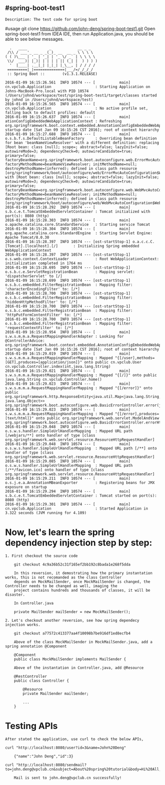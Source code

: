 #spring-boot-test1
------------------------------------------------------------------- 
	Description: The test code for spring boot
	

#usage
	git clone https://github.com/john-deng/spring-boot-test1.git
	Open spring-boot-test1 from IDEA IDE, then run Application.java, you should be able to see below messages.
        
      .   ____          _            __ _ _
     /\\ / ___'_ __ _ _(_)_ __  __ _ \ \ \ \
    ( ( )\___ | '_ | '_| | '_ \/ _` | \ \ \ \
     \\/  ___)| |_)| | | | | || (_| |  ) ) ) )
      '  |____| .__|_| |_|_| |_\__, | / / / /
     =========|_|==============|___/=/_/_/_/
     :: Spring Boot ::        (v1.3.1.RELEASE)
    
    2016-01-09 16:15:26.561  INFO 10574 --- [           main] cn.vpclub.Application                    : Starting Application on Johns-MacBook-Pro.local with PID 10574 (/Users/johnd/workspace/test/spring-boot-test1/target/classes started by johnd in /Users/johnd/workspace/test)
    2016-01-09 16:15:26.565  INFO 10574 --- [           main] cn.vpclub.Application                    : No active profile set, falling back to default profiles: default
    2016-01-09 16:15:26.637  INFO 10574 --- [           main] ationConfigEmbeddedWebApplicationContext : Refreshing org.springframework.boot.context.embedded.AnnotationConfigEmbeddedWebApplicationContext@7ba18f1b: startup date [Sat Jan 09 16:15:26 CST 2016]; root of context hierarchy
    2016-01-09 16:15:27.688  INFO 10574 --- [           main] o.s.b.f.s.DefaultListableBeanFactory     : Overriding bean definition for bean 'beanNameViewResolver' with a different definition: replacing [Root bean: class [null]; scope=; abstract=false; lazyInit=false; autowireMode=3; dependencyCheck=0; autowireCandidate=true; primary=false; factoryBeanName=org.springframework.boot.autoconfigure.web.ErrorMvcAutoConfiguration$WhitelabelErrorViewConfiguration; factoryMethodName=beanNameViewResolver; initMethodName=null; destroyMethodName=(inferred); defined in class path resource [org/springframework/boot/autoconfigure/web/ErrorMvcAutoConfiguration$WhitelabelErrorViewConfiguration.class]] with [Root bean: class [null]; scope=; abstract=false; lazyInit=false; autowireMode=3; dependencyCheck=0; autowireCandidate=true; primary=false; factoryBeanName=org.springframework.boot.autoconfigure.web.WebMvcAutoConfiguration$WebMvcAutoConfigurationAdapter; factoryMethodName=beanNameViewResolver; initMethodName=null; destroyMethodName=(inferred); defined in class path resource [org/springframework/boot/autoconfigure/web/WebMvcAutoConfiguration$WebMvcAutoConfigurationAdapter.class]]
    2016-01-09 16:15:28.292  INFO 10574 --- [           main] s.b.c.e.t.TomcatEmbeddedServletContainer : Tomcat initialized with port(s): 8080 (http)
    2016-01-09 16:15:28.303  INFO 10574 --- [           main] o.apache.catalina.core.StandardService   : Starting service Tomcat
    2016-01-09 16:15:28.304  INFO 10574 --- [           main] org.apache.catalina.core.StandardEngine  : Starting Servlet Engine: Apache Tomcat/8.0.30
    2016-01-09 16:15:28.397  INFO 10574 --- [ost-startStop-1] o.a.c.c.C.[Tomcat].[localhost].[/]       : Initializing Spring embedded WebApplicationContext
    2016-01-09 16:15:28.397  INFO 10574 --- [ost-startStop-1] o.s.web.context.ContextLoader            : Root WebApplicationContext: initialization completed in 1764 ms
    2016-01-09 16:15:28.695  INFO 10574 --- [ost-startStop-1] o.s.b.c.e.ServletRegistrationBean        : Mapping servlet: 'dispatcherServlet' to [/]
    2016-01-09 16:15:28.699  INFO 10574 --- [ost-startStop-1] o.s.b.c.embedded.FilterRegistrationBean  : Mapping filter: 'characterEncodingFilter' to: [/*]
    2016-01-09 16:15:28.700  INFO 10574 --- [ost-startStop-1] o.s.b.c.embedded.FilterRegistrationBean  : Mapping filter: 'hiddenHttpMethodFilter' to: [/*]
    2016-01-09 16:15:28.700  INFO 10574 --- [ost-startStop-1] o.s.b.c.embedded.FilterRegistrationBean  : Mapping filter: 'httpPutFormContentFilter' to: [/*]
    2016-01-09 16:15:28.700  INFO 10574 --- [ost-startStop-1] o.s.b.c.embedded.FilterRegistrationBean  : Mapping filter: 'requestContextFilter' to: [/*]
    2016-01-09 16:15:28.954  INFO 10574 --- [           main] s.w.s.m.m.a.RequestMappingHandlerAdapter : Looking for @ControllerAdvice: org.springframework.boot.context.embedded.AnnotationConfigEmbeddedWebApplicationContext@7ba18f1b: startup date [Sat Jan 09 16:15:26 CST 2016]; root of context hierarchy
    2016-01-09 16:15:29.019  INFO 10574 --- [           main] s.w.s.m.m.a.RequestMappingHandlerMapping : Mapped "{[/user],methods=[GET],produces=[application/json]}" onto public cn.vpclub.User cn.vpclub.Controller.index(int,java.lang.String)
    2016-01-09 16:15:29.021  INFO 10574 --- [           main] s.w.s.m.m.a.RequestMappingHandlerMapping : Mapped "{[/]}" onto public java.lang.String cn.vpclub.Controller.home()
    2016-01-09 16:15:29.023  INFO 10574 --- [           main] s.w.s.m.m.a.RequestMappingHandlerMapping : Mapped "{[/error]}" onto public org.springframework.http.ResponseEntity<java.util.Map<java.lang.String, java.lang.Object>> org.springframework.boot.autoconfigure.web.BasicErrorController.error(javax.servlet.http.HttpServletRequest)
    2016-01-09 16:15:29.023  INFO 10574 --- [           main] s.w.s.m.m.a.RequestMappingHandlerMapping : Mapped "{[/error],produces=[text/html]}" onto public org.springframework.web.servlet.ModelAndView org.springframework.boot.autoconfigure.web.BasicErrorController.errorHtml(javax.servlet.http.HttpServletRequest,javax.servlet.http.HttpServletResponse)
    2016-01-09 16:15:29.048  INFO 10574 --- [           main] o.s.w.s.handler.SimpleUrlHandlerMapping  : Mapped URL path [/webjars/**] onto handler of type [class org.springframework.web.servlet.resource.ResourceHttpRequestHandler]
    2016-01-09 16:15:29.048  INFO 10574 --- [           main] o.s.w.s.handler.SimpleUrlHandlerMapping  : Mapped URL path [/**] onto handler of type [class org.springframework.web.servlet.resource.ResourceHttpRequestHandler]
    2016-01-09 16:15:29.085  INFO 10574 --- [           main] o.s.w.s.handler.SimpleUrlHandlerMapping  : Mapped URL path [/**/favicon.ico] onto handler of type [class org.springframework.web.servlet.resource.ResourceHttpRequestHandler]
    2016-01-09 16:15:29.211  INFO 10574 --- [           main] o.s.j.e.a.AnnotationMBeanExporter        : Registering beans for JMX exposure on startup
    2016-01-09 16:15:29.294  INFO 10574 --- [           main] s.b.c.e.t.TomcatEmbeddedServletContainer : Tomcat started on port(s): 8080 (http)
    2016-01-09 16:15:29.301  INFO 10574 --- [           main] cn.vpclub.Application                    : Started Application in 3.322 seconds (JVM running for 4.109)

# Now, let's learn the spring dependency injection step by step:
    1. First checkout the source code
        
        git checkout 4c9a36b52c31f165ef2bb192c8bada1e268f5dda
    
        In this reversion, it demostrating how the primary instantation works, this is not recomanded as the class Controller 
        depends on MockMailSender, once MockMailSender is changed, the Controller needs to be changed as well, imaging the
        project contains hundreds and thousands of classes, it will be disaster.
        
        In Controller.java
    
        private MailSender mailSender = new MockMailSender(); 
    
    2. Let's checkout another reversion, see how spring dependecy injection works.
        
        git checkout a77572c413377aa4f10098b7be916df1ed8ecfb4
        
        Above of the class MockMailSender in MockMailSender.java, add a spring annotation @Component
        
        @Component
        public class MockMailSender implements MailSender {
        
        Above of the instantation in Controller.java, add @Resource
        
        @RestController
        public class Controller {
        
            @Resource
            private MailSender mailSender;
        
            ...
        }

# Testing APIs
    
    After stated the application, use curl to check the below APIs,
    
    curl "http://localhost:8080/user?id=3&name=John%20Deng"
    
        {"name":"John Deng","id":3}
    
    curl "http://localhost:8080/sendmail?to=john.deng@vpclub.cn&subject=About%20spring%20tutorial&body=Hi%20All,%20let%27s%20have%20a%20training"
    
        Mail is sent to john.deng@vpclub.cn successfully!
        
        
